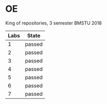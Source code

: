# OE
King of repositories, 3 semester BMSTU 2018

| Labs | State |
| --- | --- |
| 1 | passed |
| 2 | passed |
| 3 | passed |
| 4 | passed |
| 5 | passed |
| 6 | passed |
| 7 | passed |
